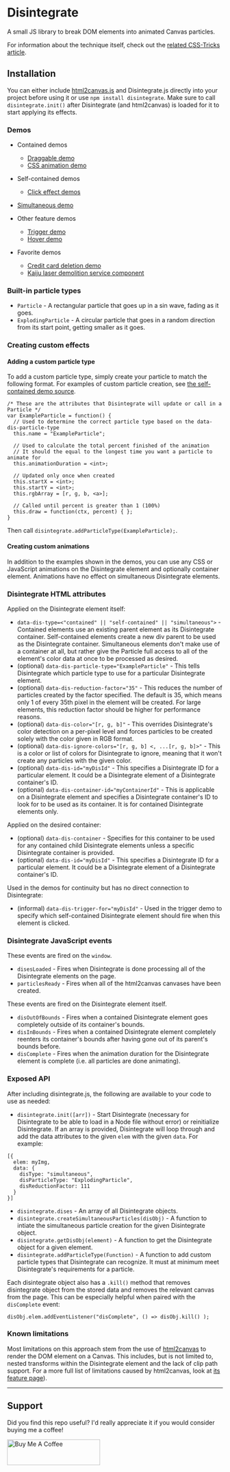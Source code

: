 # Disintegrate
A small JS library to break DOM elements into animated Canvas particles.

For information about the technique itself, check out the [related CSS-Tricks article](https://css-tricks.com/adding-particle-effects-to-dom-elements-with-canvas/).

## Installation

You can either include [html2canvas.js](https://github.com/niklasvh/html2canvas/releases) and Disintegrate.js directly into your project before using it or use `npm install disintegrate`. Make sure to call `disintegrate.init()` after Disintegrate (and html2canvas) is loaded for it to start applying its effects. 

### Demos

- Contained demos
	- [Draggable demo](https://zachsaucier.github.io/Disintegrate/disintegrate-draggable.html)
	- [CSS animation demo](https://zachsaucier.github.io/Disintegrate/disintegrate-contain.html)

- Self-contained demos
	- [Click effect demos](https://zachsaucier.github.io/Disintegrate/disintegrate-self-contained.html)

- [Simultaneous demo](https://zachsaucier.github.io/Disintegrate/disintegrate-simultaneous.html)

- Other feature demos
	- [Trigger demo](https://zachsaucier.github.io/Disintegrate/disintegrate-trigger.html)
	- [Hover demo](https://zachsaucier.github.io/Disintegrate/disintegrate-hover.html)

- Favorite demos
  - [Credit card deletion demo](https://codepen.io/Zeaklous/pen/OowezM)
  - [Kaiju laser demolition service component](https://codepen.io/ZachSaucier/pen/jOmNVaK)

### Built-in particle types

- `Particle` - A rectangular particle that goes up in a sin wave, fading as it goes.
- `ExplodingParticle` - A circular particle that goes in a random direction from its start point, getting smaller as it goes.

### Creating custom effects

#### Adding a custom particle type

To add a custom particle type, simply create your particle to match the following format. For examples of custom particle creation, see [the self-contained demo source](https://github.com/ZachSaucier/Disintegrate/blob/gh-pages/disintegrate-self-contained.html). 

```
/* These are the attributes that Disintegrate will update or call in a Particle */
var ExampleParticle = function() {
  // Used to determine the correct particle type based on the data-dis-particle-type
  this.name = "ExampleParticle";
  
  // Used to calculate the total percent finished of the animation
  // It should the equal to the longest time you want a particle to animate for
  this.animationDuration = <int>;

  // Updated only once when created
  this.startX = <int>;
  this.startY = <int>;
  this.rgbArray = [r, g, b, <a>];
  
  // Called until percent is greater than 1 (100%)
  this.draw = function(ctx, percent) { };
}
```

Then call `disintegrate.addParticleType(ExampleParticle);`.

#### Creating custom animations

In addition to the examples shown in the demos, you can use any CSS or JavaScript animations on the Disintegrate element and optionally container element. Animations have no effect on simultaneous Disintegrate elements.  

### Disintegrate HTML attributes

Applied on the Disintegrate element itself:

- `data-dis-type=<"contained" || "self-contained" || "simultaneous">` - Contained elements use an existing parent element as its Disintegrate container. Self-contained elements create a new div parent to be used as the Disintegrate container. Simultaneous elements don't make use of a container at all, but rather give the Particle full access to all of the element's color data at once to be processed as desired. 
- (optional) `data-dis-particle-type="ExampleParticle"` - This tells Disintegrate which particle type to use for a particular Disintegrate element. 
- (optional) `data-dis-reduction-factor="35"` - This reduces the number of particles created by the factor specified. The default is 35, which means only 1 of every 35th pixel in the element will be created. For large elements, this reduction factor should be higher for performance reasons. 
- (optional) `data-dis-color="[r, g, b]"` - This overrides Disintegrate's color detection on a per-pixel level and forces particles to be created solely with the color given in RGB format. 
- (optional) `data-dis-ignore-colors="[r, g, b] <, ...[r, g, b]>"` - This is a color or list of colors for Disintegrate to ignore, meaning that it won't create any particles with the given color. 
- (optional) `data-dis-id="myDisId"` - This specifies a Disintegrate ID for a particular element. It could be a Disintegrate element of a Disintegrate container's ID. 
- (optional) `data-dis-container-id="myContainerId"` - This is applicable on a Disintegrate element and specifies a Disintegrate container's ID to look for to be used as its container. It is for contained Disintegrate elements only. 

Applied on the desired container:

- (optional) `data-dis-container` - Specifies for this container to be used for any contained child Disintegrate elements unless a specific Disintegrate container is provided. 
- (optional) `data-dis-id="myDisId"` - This specifies a Disintegrate ID for a particular element. It could be a Disintegrate element of a Disintegrate container's ID. 

Used in the demos for continuity but has no direct connection to Disintegrate: 

- (informal) `data-dis-trigger-for="myDisId"` - Used in the trigger demo to specify which self-contained Disintegrate element should fire when this element is clicked. 

### Disintegrate JavaScript events

These events are fired on the `window`. 

- `disesLoaded` - Fires when Disintegrate is done processing all of the Disintegrate elements on the page. 
- `particlesReady` - Fires when all of the html2canvas canvases have been created. 

These events are fired on the Disintegrate element itself. 

- `disOutOfBounds` - Fires when a contained Disintegrate element goes completely outside of its container's bounds. 
- `disInBounds` - Fires when a contained Disintegrate element completely reenters its container's bounds after having gone out of its parent's bounds before. 
- `disComplete` - Fires when the animation duration for the Disintegrate element is complete (i.e. all particles are done animating). 

### Exposed API
After including disintegrate.js, the following are available to your code to use as needed:

- `disintegrate.init([arr])` - Start Disintegrate (necessary for Disintegrate to be able to load in a Node file without error) or reinitialize Disintegrate. If an array is provided, Disintegrate will loop through and add the data attributes to the given `elem` with the given `data`. For example:

```
[{
  elem: myImg,
  data: {
    disType: "simultaneous",
    disParticleType: "ExplodingParticle",
    disReductionFactor: 111
  }
}]
```

- `disintegrate.dises` - An array of all Disintegrate objects. 
- `disintegrate.createSimultaneousParticles(disObj)` - A function to intiate the simultaneous particle creation for the given Disintegrate object. 
- `disintegrate.getDisObj(element)` - A function to get the Disintegrate object for a given element.
- `disintegrate.addParticleType(Function)` - A function to add custom particle types that Disintegrate can recognize. It must at minimum meet Disintegrate's requirements for a particle. 

Each disintegrate object also has a `.kill()` method that removes disintegrate object from the stored data and removes the relevant canvas from the page. This can be especially helpful when paired with the `disComplete` event:

```
disObj.elem.addEventListener("disComplete", () => disObj.kill() );
```

### Known limitations

Most limitations on this approach stem from the use of [html2canvas](http://html2canvas.hertzen.com/) to render the DOM element on a Canvas. This includes, but is not limited to, nested transforms within the Disintegrate element and the lack of clip path support. For a more full list of limitations caused by html2canvas, look at [its feature page](http://html2canvas.hertzen.com/features/)). 	
___

## Support

Did you find this repo useful? I'd really appreciate it if you would consider buying me a coffee!

<a href="https://www.buymeacoffee.com/zachsaucier" target="_blank"><img src="https://cdn.buymeacoffee.com/buttons/v2/arial-yellow.png" alt="Buy Me A Coffee" style="height: 60px !important;width: 217px !important;" ></a>
